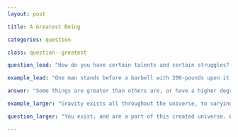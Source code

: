 ```yaml
---
layout: post

title: A Greatest Being

categories: question

class: question--greatest

question_lead: "How do you have certain talents and certain struggles? Why are you better at some things than you are at others? Can you conceive of what perfection at any one thing in your life might look like?"

example_lead: "One man stands before a barbell with 200-pounds upon it. He lifts the barbell up and then over his head. Another man, of equal height and weight stands before an identical barbell. He attempts to lift it, but cannot. The first man can be said to have a greater strength than the second. A penguin, standing on a floating mass of ice, flaps its wings but cannot fly. A canary flutters around a flower, its wings moving up and down at a rapid pace, keeping it aloft for an extended period of time. The canary can be said to have a greater capacity for flight than the penguin does. The temperature in Antarctica on a given day may be 1-degree F, while the temperature in Italy on that same day may be 85-degree F. Italy can be said to have a greater temperature, or a greater degree of heat. Conversely, Antarctica can be said to have a greater degree of cold."

answer: "Some things are greater than others are, or have a higher degree of greatness, or are closer to a full degree of greatness, such as a man who is stronger than another man, a canary that flies better than a penguin, or a temperature that is hotter than another temperature. Whatever is great to any degree—for example, whatever can fly better, is hotter, or is stronger—must get its degree of “greatness” from that being which has a capacity for complete greatness, against which a degree of greatness is measured; a being which has the capacity to create something great and provide it with its degree of greatness. To put it another way, whatever is closer to perfection to any degree must get its degree of perfection from that being which is perfect. There must be a greatest and perfect thing, which is the source of all greatness, of all perfection and of the varying degrees of each. This must be God."

example_larger: "Gravity exists all throughout the universe, to varying degrees. The earth has more gravity than the moon. A being which therefore has the power over all gravity, and therefore over the greatest possible concept of gravity, must have a role in the creation of gravity and the conditions by which gravity exists and by which its varying degrees are determined. With that, the universe is ever-expanding, and great in terms of size—potentially so great as to be limitless according to a human definition of size. The universe is created matter; it exists; it is filled with material; it came into existence at a certain time. Someone or something with the power to create that which is limitless, ever-expanding, and filled with material order, and to do so out of nothing, or to create out of nothing the conditions and materials that brought the universe about, must exist. This someone or something must have full power over the greatness of the universe; the greatness to set the conditions by which the universe operates and according to which the universe is great—the conditions by which it expands always, the matter or space into which it expands (what could that be?), the conditions by which its planets orbit, by which its galaxies rest, by which its gravity operates."

question_larger: "You exist, and are a part of this created universe. Why do you have the strengths and gifts that you have? What role might a greatest being have in them? Could a greatest being have a purpose for you, with respect to the use of your strengths and gifts?"

---
```

